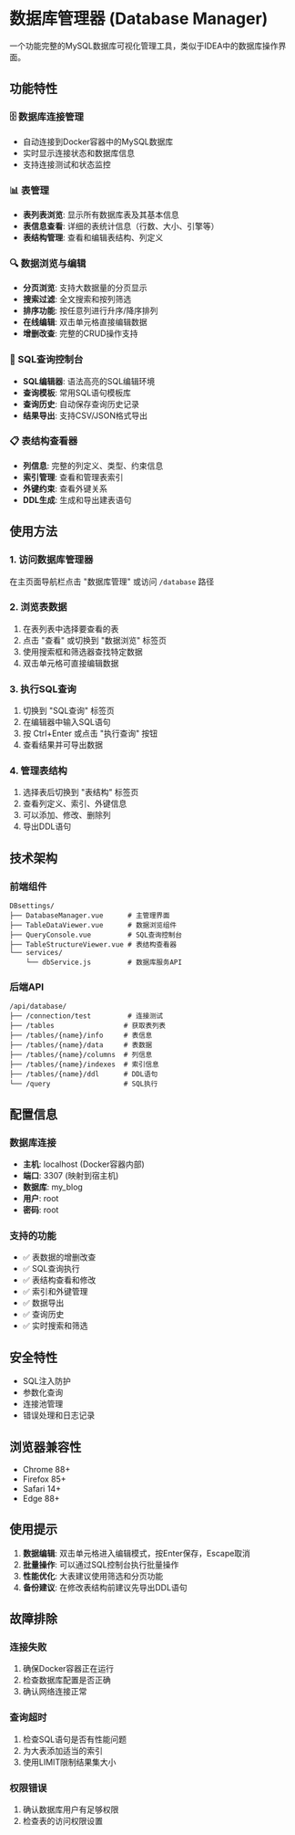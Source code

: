 # 数据库管理器 (Database Manager)

一个功能完整的MySQL数据库可视化管理工具，类似于IDEA中的数据库操作界面。

## 功能特性

### 🗄️ 数据库连接管理
- 自动连接到Docker容器中的MySQL数据库
- 实时显示连接状态和数据库信息
- 支持连接测试和状态监控

### 📊 表管理
- **表列表浏览**: 显示所有数据库表及其基本信息
- **表信息查看**: 详细的表统计信息（行数、大小、引擎等）
- **表结构管理**: 查看和编辑表结构、列定义

### 🔍 数据浏览与编辑
- **分页浏览**: 支持大数据量的分页显示
- **搜索过滤**: 全文搜索和按列筛选
- **排序功能**: 按任意列进行升序/降序排列
- **在线编辑**: 双击单元格直接编辑数据
- **增删改查**: 完整的CRUD操作支持

### 🔧 SQL查询控制台
- **SQL编辑器**: 语法高亮的SQL编辑环境
- **查询模板**: 常用SQL语句模板库
- **查询历史**: 自动保存查询历史记录
- **结果导出**: 支持CSV/JSON格式导出

### 📋 表结构查看器
- **列信息**: 完整的列定义、类型、约束信息
- **索引管理**: 查看和管理表索引
- **外键约束**: 查看外键关系
- **DDL生成**: 生成和导出建表语句

## 使用方法

### 1. 访问数据库管理器
在主页面导航栏点击 "数据库管理" 或访问 `/database` 路径

### 2. 浏览表数据
1. 在表列表中选择要查看的表
2. 点击 "查看" 或切换到 "数据浏览" 标签页
3. 使用搜索框和筛选器查找特定数据
4. 双击单元格可直接编辑数据

### 3. 执行SQL查询
1. 切换到 "SQL查询" 标签页
2. 在编辑器中输入SQL语句
3. 按 Ctrl+Enter 或点击 "执行查询" 按钮
4. 查看结果并可导出数据

### 4. 管理表结构
1. 选择表后切换到 "表结构" 标签页
2. 查看列定义、索引、外键信息
3. 可以添加、修改、删除列
4. 导出DDL语句

## 技术架构

### 前端组件
```
DBsettings/
├── DatabaseManager.vue      # 主管理界面
├── TableDataViewer.vue      # 数据浏览组件
├── QueryConsole.vue         # SQL查询控制台
├── TableStructureViewer.vue # 表结构查看器
└── services/
    └── dbService.js         # 数据库服务API
```

### 后端API
```
/api/database/
├── /connection/test         # 连接测试
├── /tables                 # 获取表列表
├── /tables/{name}/info     # 表信息
├── /tables/{name}/data     # 表数据
├── /tables/{name}/columns  # 列信息
├── /tables/{name}/indexes  # 索引信息
├── /tables/{name}/ddl      # DDL语句
└── /query                  # SQL执行
```

## 配置信息

### 数据库连接
- **主机**: localhost (Docker容器内部)
- **端口**: 3307 (映射到宿主机)
- **数据库**: my_blog
- **用户**: root
- **密码**: root

### 支持的功能
- ✅ 表数据的增删改查
- ✅ SQL查询执行
- ✅ 表结构查看和修改
- ✅ 索引和外键管理
- ✅ 数据导出
- ✅ 查询历史
- ✅ 实时搜索和筛选

## 安全特性
- SQL注入防护
- 参数化查询
- 连接池管理
- 错误处理和日志记录

## 浏览器兼容性
- Chrome 88+
- Firefox 85+
- Safari 14+
- Edge 88+

## 使用提示

1. **数据编辑**: 双击单元格进入编辑模式，按Enter保存，Escape取消
2. **批量操作**: 可以通过SQL控制台执行批量操作
3. **性能优化**: 大表建议使用筛选和分页功能
4. **备份建议**: 在修改表结构前建议先导出DDL语句

## 故障排除

### 连接失败
1. 确保Docker容器正在运行
2. 检查数据库配置是否正确
3. 确认网络连接正常

### 查询超时
1. 检查SQL语句是否有性能问题
2. 为大表添加适当的索引
3. 使用LIMIT限制结果集大小

### 权限错误
1. 确认数据库用户有足够权限
2. 检查表的访问权限设置